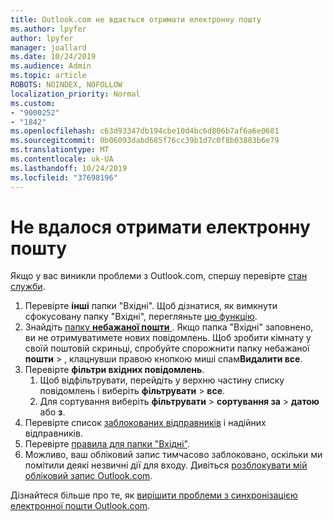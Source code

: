 ```yaml
---
title: Outlook.com не вдається отримати електронну пошту
ms.author: lpyfer
author: lpyfer
manager: joallard
ms.date: 10/24/2019
ms.audience: Admin
ms.topic: article
ROBOTS: NOINDEX, NOFOLLOW
localization_priority: Normal
ms.custom:
- "9000252"
- "1842"
ms.openlocfilehash: c63d93347db194cbe10d4bc6d806b7af6a6e0681
ms.sourcegitcommit: 0b06093dabd685f76cc39b1d7c0f8b03883b6e79
ms.translationtype: MT
ms.contentlocale: uk-UA
ms.lasthandoff: 10/24/2019
ms.locfileid: "37698196"
---
```

# <a name="unable-to-receive-email"></a>Не вдалося отримати електронну пошту

Якщо у вас виникли проблеми з Outlook.com, спершу перевірте [стан служби](https://go.microsoft.com/fwlink/p/?linkid=837482).

1. Перевірте **інші** папки "Вхідні". Щоб дізнатися, як вимкнути сфокусовану папку "Вхідні", перегляньте [цю функцію](https://support.office.com/article/f714d94d-9e63-4217-9ccb-6cb2986aa1b2). 
2. Знайдіть [папку **небажаної пошти** ](https://outlook.live.com/mail/junkemail). Якщо папка "Вхідні" заповнено, ви не отримуватимете нових повідомлень. Щоб зробити кімнату у своїй поштовій скриньці, спробуйте спорожнити папку небажаної **пошти** > , клацнувши правою кнопкою миші спам**Видалити все**.
3. Перевірте **фільтри вхідних повідомлень**. 
    1. Щоб відфільтрувати, перейдіть у верхню частину списку повідомлень і виберіть **фільтрувати** > **все**.
    2. Для сортування виберіть **фільтрувати** > **сортування за** > **датою** або **з**.
4. Перевірте список [заблокованих відправників](https://outlook.live.com/mail/options/mail/junkEmail) і надійних відправників.
5. Перевірте [правила для папки "Вхідні"](https://outlook.live.com/mail/options/mail/rules).
6. Можливо, ваш обліковий запис тимчасово заблоковано, оскільки ми помітили деякі незвичні дії для входу. Дивіться [розблокувати мій обліковий запис Outlook.com](https://support.office.com/article/f4ad2701-d166-4d8b-8a6a-9af2a1f8a4c4).

Дізнайтеся більше про те, як [вирішити проблеми з синхронізацією електронної пошти Outlook.com](https://support.office.com/article/d39e3341-8d79-4bf1-b3c7-ded602233642).
